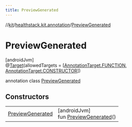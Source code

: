 ```yaml
---
title: PreviewGenerated
---
```

//[kit](../../../index.html)/[healthstack.kit.annotation](../index.html)/[PreviewGenerated](index.html)



# PreviewGenerated



[androidJvm]\
@[Target](https://kotlinlang.org/api/latest/jvm/stdlib/kotlin.annotation/-target/index.html)(allowedTargets = [[AnnotationTarget.FUNCTION](https://kotlinlang.org/api/latest/jvm/stdlib/kotlin.annotation/-annotation-target/-f-u-n-c-t-i-o-n/index.html), [AnnotationTarget.CONSTRUCTOR](https://kotlinlang.org/api/latest/jvm/stdlib/kotlin.annotation/-annotation-target/-c-o-n-s-t-r-u-c-t-o-r/index.html)])



annotation class [PreviewGenerated](index.html)



## Constructors


| | |
|---|---|
| [PreviewGenerated](-preview-generated.html) | [androidJvm]<br>fun [PreviewGenerated](-preview-generated.html)() |

